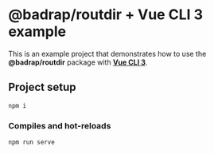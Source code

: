 # @badrap/routdir + Vue CLI 3 example

This is an example project that demonstrates how to use the **@badrap/routdir**
package with **[Vue CLI 3](https://cli.vuejs.org/)**.

## Project setup

```
npm i
```

### Compiles and hot-reloads

```
npm run serve
```
